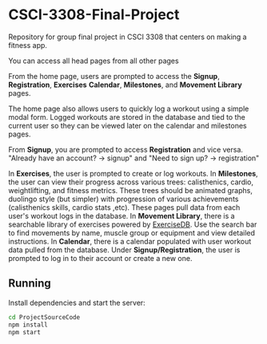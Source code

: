 # CSCI-3308-Final-Project
Repository for group final project in CSCI 3308 that centers on making a fitness app.


You can access all head pages from all other pages

From the home page, users are prompted to access the **Signup**, **Registration**, **Exercises** **Calendar**, **Milestones**, and **Movement Library** pages.

The home page also allows users to quickly log a workout using a simple modal form. Logged workouts are stored in the database and tied to the current user so they can be viewed later on the calendar and milestones pages.

From **Signup**, you are prompted to access **Registration** and vice versa.
"Already have an account? -> signup" and "Need to sign up? -> registration"


In **Exercises**, the user is prompted to create or log workouts.
In **Milestones**, the user can view their progress across various trees: calisthenics, cardio, weightlifting, and fitness metrics.
These trees should be animated graphs, duolingo style (but simpler) with progression of various achievements (calisthenics skills, cardio stats ,etc). These pages pull data from each user's workout logs in the database.
In **Movement Library**, there is a searchable library of exercises powered by [ExerciseDB](https://www.exercisedb.dev/). Use the search bar to find movements by name, muscle group or equipment and view detailed instructions.
In **Calendar**, there is a calendar populated with user workout data pulled from the database.
Under **Signup/Registration**, the user is prompted to log in to their account or create a new one.

## Running
Install dependencies and start the server:
```bash
cd ProjectSourceCode
npm install
npm start
```
